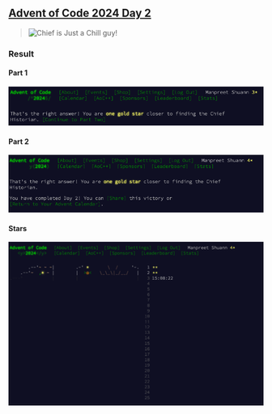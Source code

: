 ## [Advent of Code 2024 Day 2](https://adventofcode.com/2024/day/2)

> ![Chief is Just a Chill guy!](https://i.giphy.com/media/v1.Y2lkPTc5MGI3NjExa20wdXc4bDYxNHJodjY1bzNvdXdkcHBtMmN6ZTFyemkwcmwwODJ4bSZlcD12MV9pbnRlcm5hbF9naWZfYnlfaWQmY3Q9Zw/Tg9jENf7x11tdJnyMQ/giphy.gif)

### Result

#### Part 1

![Part1](part-1.png)

#### Part 2

![Part2](part-2.png)

#### Stars

![Stars](stars.png)
